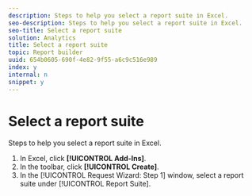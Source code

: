 ```yaml
---
description: Steps to help you select a report suite in Excel.
seo-description: Steps to help you select a report suite in Excel.
seo-title: Select a report suite
solution: Analytics
title: Select a report suite
topic: Report builder
uuid: 654b0605-690f-4e82-9f55-a6c9c516e989
index: y
internal: n
snippet: y
---
```


# Select a report suite

Steps to help you select a report suite in Excel.

1. In Excel, click **[!UICONTROL Add-Ins]**.
1. In the toolbar, click **[!UICONTROL Create]**.
1. In the [!UICONTROL Request Wizard: Step 1] window, select a report suite under [!UICONTROL Report Suite].
